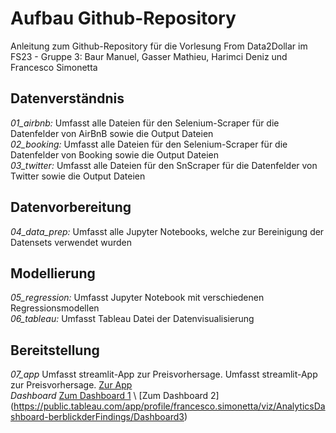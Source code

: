 # Aufbau Github-Repository
Anleitung zum Github-Repository für die Vorlesung From Data2Dollar im FS23 - Gruppe 3: Baur Manuel, Gasser Mathieu, Harimci Deniz und Francesco Simonetta

## Datenverständnis
*01_airbnb:*     Umfasst alle Dateien für den Selenium-Scraper für die Datenfelder von AirBnB sowie die Output Dateien \
*02_booking:*    Umfasst alle Dateien für den Selenium-Scraper für die Datenfelder von Booking sowie die Output Dateien \
*03_twitter:*    Umfasst alle Dateien für den SnScraper für die Datenfelder von Twitter sowie die Output Dateien 
## Datenvorbereitung
*04_data_prep:*   Umfasst alle Jupyter Notebooks, welche zur Bereinigung der Datensets verwendet wurden
## Modellierung
*05_regression:*  Umfasst Jupyter Notebook mit verschiedenen Regressionsmodellen \
*06_tableau:*     Umfasst Tableau Datei der Datenvisualisierung
## Bereitstellung
*07_app*          Umfasst streamlit-App zur Preisvorhersage. Umfasst streamlit-App zur Preisvorhersage. [Zur App](https://dennissio-from-data2dollar-07-appapp-qbufj1.streamlit.app/) \
*Dashboard*       [Zum Dashboard 1](https://public.tableau.com/app/profile/francesco.simonetta/viz/AnalyticsDashboard-EinflussaufdasPricing/Dashboard4) \ [Zum Dashboard 2] (https://public.tableau.com/app/profile/francesco.simonetta/viz/AnalyticsDashboard-berblickderFindings/Dashboard3)
